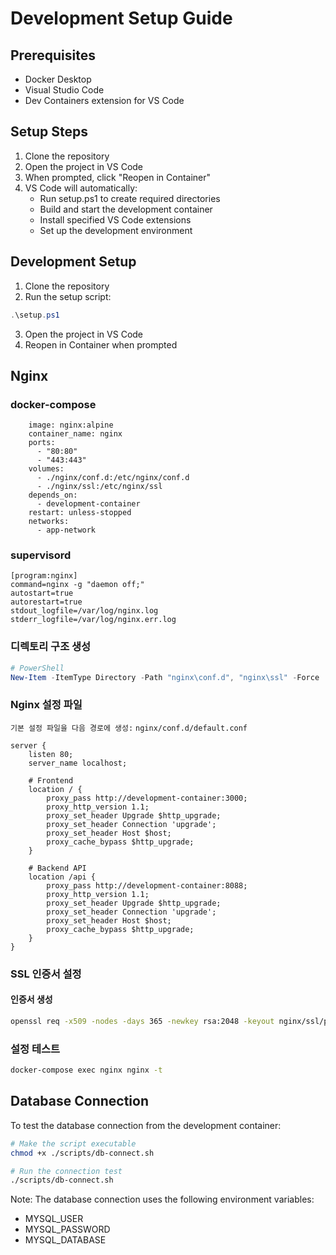 # Development Setup Guide

## Prerequisites

- Docker Desktop
- Visual Studio Code
- Dev Containers extension for VS Code

## Setup Steps

1. Clone the repository
2. Open the project in VS Code
3. When prompted, click "Reopen in Container"
4. VS Code will automatically:
   - Run setup.ps1 to create required directories
   - Build and start the development container
   - Install specified VS Code extensions
   - Set up the development environment

## Development Setup

1. Clone the repository
2. Run the setup script:

```powershell
.\setup.ps1
```

3. Open the project in VS Code
4. Reopen in Container when prompted

## Nginx

### docker-compose

```nginx:
    image: nginx:alpine
    container_name: nginx
    ports:
      - "80:80"
      - "443:443"
    volumes:
      - ./nginx/conf.d:/etc/nginx/conf.d
      - ./nginx/ssl:/etc/nginx/ssl
    depends_on:
      - development-container
    restart: unless-stopped
    networks:
      - app-network
```

### supervisord

```
[program:nginx]
command=nginx -g "daemon off;"
autostart=true
autorestart=true
stdout_logfile=/var/log/nginx.log
stderr_logfile=/var/log/nginx.err.log
```

### 디렉토리 구조 생성

```powershell
# PowerShell
New-Item -ItemType Directory -Path "nginx\conf.d", "nginx\ssl" -Force
```

### Nginx 설정 파일

`기본 설정 파일을 다음 경로에 생성:`
`nginx/conf.d/default.conf`

```nginx
server {
    listen 80;
    server_name localhost;

    # Frontend
    location / {
        proxy_pass http://development-container:3000;
        proxy_http_version 1.1;
        proxy_set_header Upgrade $http_upgrade;
        proxy_set_header Connection 'upgrade';
        proxy_set_header Host $host;
        proxy_cache_bypass $http_upgrade;
    }

    # Backend API
    location /api {
        proxy_pass http://development-container:8088;
        proxy_http_version 1.1;
        proxy_set_header Upgrade $http_upgrade;
        proxy_set_header Connection 'upgrade';
        proxy_set_header Host $host;
        proxy_cache_bypass $http_upgrade;
    }
}
```

### SSL 인증서 설정

#### 인증서 생성

```bash
openssl req -x509 -nodes -days 365 -newkey rsa:2048 -keyout nginx/ssl/private.key -out nginx/ssl/certificate.crt
```

### 설정 테스트

```bash
docker-compose exec nginx nginx -t
```

## Database Connection

To test the database connection from the development container:

```bash
# Make the script executable
chmod +x ./scripts/db-connect.sh

# Run the connection test
./scripts/db-connect.sh
```

Note: The database connection uses the following environment variables:

- MYSQL_USER
- MYSQL_PASSWORD
- MYSQL_DATABASE
